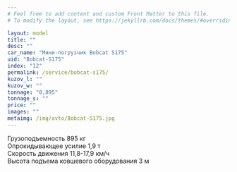 ```yaml
---
# Feel free to add content and custom Front Matter to this file.
# To modify the layout, see https://jekyllrb.com/docs/themes/#overriding-theme-defaults

layout: model
title: ""
desc: ""
car_name: "Мини-погрузчик Bobcat S175"
uid: "Bobcat-S175"
index: "12"
permalink: /service/bobcat-s175/
kuzov_l: ""
kuzov_w: ""
tonnage: "0,895"
tonnage_s: ""
price: ""
images: ""
metaimg: /img/avto/Bobcat-S175.jpg
---
```


Грузоподъемность 895 кг  
Опрокидывающее усилие 1,9 т  
Скорость движения 11,8-17,9 км/ч  
Высота подъема ковшевого оборудования 3 м  